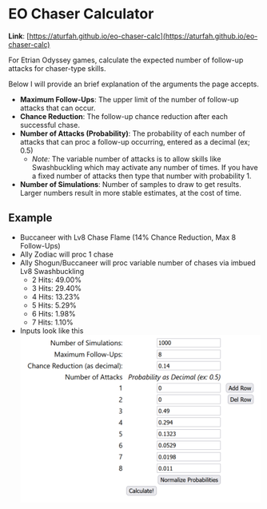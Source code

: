 # EO Chaser Calculator

**Link**: [https://aturfah.github.io/eo-chaser-calc](https://aturfah.github.io/eo-chaser-calc)

For Etrian Odyssey games, calculate the expected number of follow-up attacks for chaser-type skills.

Below I will provide an brief explanation of the arguments the page accepts.

- **Maximum Follow-Ups**: The upper limit of the number of follow-up attacks that can occur.
- **Chance Reduction**: The follow-up chance reduction after each successful chase.
- **Number of Attacks (Probability)**: The probability of each number of attacks that can proc a follow-up occurring, entered as a decimal (ex; 0.5)
  - _Note:_ The variable number of attacks is to allow skills like Swashbuckling which may activate any number of times. If you have a fixed number of attacks then type that number with probability 1.
- **Number of Simulations**: Number of samples to draw to get results. Larger numbers result in more stable estimates, at the cost of time.

## Example

- Buccaneer with Lv8 Chase Flame (14% Chance Reduction, Max 8 Follow-Ups)
- Ally Zodiac will proc 1 chase
- Ally Shogun/Buccaneer will proc variable number of chases via imbued Lv8 Swashbuckling
    - 2 Hits: 49.00%
    - 3 Hits: 29.40%
    - 4 Hits: 13.23%
    - 5 Hits: 5.29%
    - 6 Hits: 1.98%
    - 7 Hits: 1.10%
- Inputs look like this
![Alt Text](README_img.png)